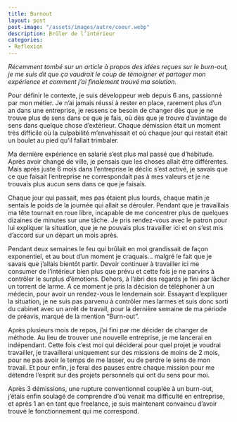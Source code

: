 ```yaml
---
title: Burnout
layout: post  
post-image: "/assets/images/autre/coeur.webp"  
description: Brûler de l’intérieur
categories:   
- Reflexion  
---
```


_Récemment tombé sur un article à propos des idées reçues sur le burn-out, je me suis dit que ça vaudrait le coup de témoigner et partager mon expérience et comment j’ai finalement trouvé ma solution._

Pour définir le contexte, je suis développeur web depuis 6 ans, passionné par mon métier. Je n’ai jamais réussi à rester en place, rarement plus d’un an dans une entreprise, je ressens ce besoin de changer dès que je ne trouve plus de sens dans ce que je fais, où dès que je trouve d’avantage de sens dans quelque chose d’extérieur. Chaque démission était un moment très difficile où la culpabilité m’envahissait et où chaque jour qui restait était un boulet au pied qu’il fallait trimbaler.

Ma dernière expérience en salarié s’est plus mal passé que d’habitude. Après avoir changé de ville, je pensais que les choses allait être différentes. Mais après juste 6 mois dans l’entreprise le déclic s’est activé, je savais que ce que faisait l’entreprise ne correspondait pas à mes valeurs et je ne trouvais plus aucun sens dans ce que je faisais.

Chaque jour qui passait, mes pas étaient plus lourds, chaque matin je sentais le poids de la journée qui allait se dérouler. Pendant que je travaillais ma tête tournait en roue libre, incapable de me concentrer plus de quelques dizaines de minutes sur une tâche. Je pris rendez-vous avec le patron pour lui expliquer la situation, que je ne pouvais plus travailler ici et on s’est mis d’accord sur un départ un mois après.

Pendant deux semaines le feu qui brûlait en moi grandissait de façon exponentiel, et au bout d’un moment je craquais… malgré le fait que je savais que j’allais bientôt partir. Devoir continuer à travailler ici me consumer de l’intérieur bien plus que prévu et cette fois je ne parvins à contrôler le surplus d’émotions. Dehors, à l’abri des regards je fini par lâcher un torrent de larme. A ce moment je pris la décision de téléphoner à un médecin, pour avoir un rendez-vous le lendemain soir. Essayant d’expliquer la situation, je ne suis pas parvenu à contrôler mes larmes et suis donc sorti du cabinet avec un arrêt de travail, pour la dernière semaine de ma période de préavis, marqué de la mention “Burn-out”.

Après plusieurs mois de repos, j’ai fini par me décider de changer de méthode. Au lieu de trouver une nouvelle entreprise, je me lancerai en indépendant. Cette fois c’est moi qui déciderai pour quel projet je voudrai travailler, je travaillerai uniquement sur des missions de moins de 2 mois, pour ne pas avoir le temps de me lasser, ou de perdre le sens de mon travail. Et pour enfin, je ferai des pauses entre chaque mission pour me détendre l’esprit sur des projets personnels qui ont du sens pour moi.

Après 3 démissions, une rupture conventionnel couplée à un burn-out, j’étais enfin soulagé de comprendre d’où venait ma difficulté en entreprise, et après 1 an en tant que freelance, je suis maintenant convaincu d’avoir trouvé le fonctionnement qui me correspond.